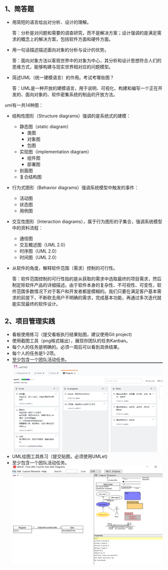 1、简答题
-----------------
* 用简短的语言给出对分析、设计的理解。

  答：分析是对问题和需要的调查研究，而不是解决方案；设计强调的是满足需求的概念上的解决方案，包括软件方面和硬件方面。

* 用一句话描述描述面向对象的分析与设计的优势。

  答：面向对象方法以客观世界中的对象为中心，其分析和设计思想符合人们的思维方式，能够构建与现实世界相对应的问题模型。

* 简述UML（统一建模语言）的作用。考试考哪些图？

  答：UML是一种开放的建模语言，用于说明、可视化、构建和编写一个正在开发的、面向对象的、软件密集系统的制品的开放方法。

 uml有一共14种图：

 * 结构性图形（Structure diagrams）强调的是系统式的建模：
   * 静态图（static diagram）
     * 类图
     * 对象图
     * 包图
   * 实现图（implementation diagram）
     * 组件图
     * 部署图
   * 剖面图
   * 复合结构图
 * 行为式图形（Behavior diagrams）强调系统模型中触发的事件：
   * 活动图
   * 状态图
   * 用例图
 * 交互性图形（Interaction diagrams），属于行为图形的子集合，强调系统模型中的资料流程：
   * 通信图
   * 交互概述图（UML 2.0）
   * 时序图（UML 2.0）
   * 时间图（UML 2.0）

* 从软件的角度，解释软件范围（需求）控制的可行性。

  答：软件范围控制的可行性指的是从获取的需求中选取最终的项目需求，然后制定除软件产品的详细描述。由于软件本身的复杂性、不可视性、可变性，软件范围多数情况下对于客户和开发者都是模糊的。我们只要在满足客户基本需求的前提下，不断砍去用户不明确的需求，完成基本功能，再通过多次迭代就能实现最终的软件设计。
 
2、项目管理实践
-----
* 看板使用练习（提交看板执行结果贴图，建议使用Git project)
 * 使用截图工具（png格式输出），展现你团队的任务Kanban。
 * 每个人的任务是明确的。必须一周后可以看到具体结果。
 * 每个人的任务是1-2项。
 * 至少包含一个团队活动任务。
     ![umel](/cathce.png)
* UML绘图工具练习（提交贴图，必须使用UMLet)
 * 至少包含一个团队活动任务。
 ![](https://github.com/wcptbtptpbcptdtptp/SWSAD-Software-System-Analysis-and-Design/blob/master/%E6%8D%95%E8%8E%B7.PNG)
